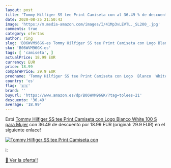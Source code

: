 ```yaml
---
layout: post
title: 'Tommy Hilfiger SS tee Print Camiseta con al 36.49 % de descuento'
date: 2020-08-25 21:50:43
image: 'https://m.media-amazon.com/images/I/41Mp3vLEVTL._SL200_.jpg'
comments: true
category: ofertas
author: ring
slug: 'B06WVM96GK-es Tommy Hilfiger SS tee Print Camiseta con Logo Blanco White...'
sku: 'B06WVM96GK-es'
tags: [ 'camiseta', ]
actualPrice: 18.99 EUR
currency: EUR
price: 18.99
comparePrice: 29.9 EUR
prodname: 'Tommy Hilfiger SS tee Print Camiseta con Logo  Blanco  White 100   S para Mujer'
country: 'es'
flag: '🇪🇸'
brand: ''
buyurl: 'https://www.amazon.es/dp/B06WVM96GK/?tag=tolees-21'
descuento: '36.49'
average: '18.99'
---
```


Está [Tommy Hilfiger SS tee Print Camiseta con Logo  Blanco  White 100   S para Mujer](https://www.amazon.es/dp/B06WVM96GK/?tag=tolees-21) con 36.49 de descuento por 18.99 EUR (original: 29.9 EUR) en el siguiente enlace!

[![Tommy Hilfiger SS tee Print Camiseta con](https://m.media-amazon.com/images/I/41Mp3vLEVTL._SL200_.jpg)](https://www.amazon.es/dp/B06WVM96GK/?tag=tolees-21)

ℹ️:


[🛒 Ver la oferta!!](https://www.amazon.es/dp/B06WVM96GK/?tag=tolees-21)
